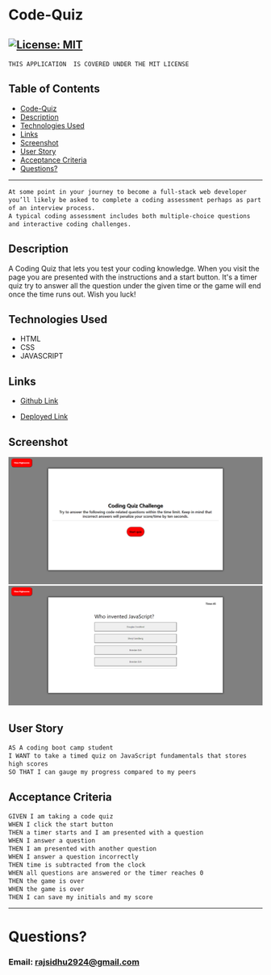 # Code-Quiz

## [![License: MIT](https://img.shields.io/badge/License-MIT-yellow.svg)](https://opensource.org/licenses/MIT)
    THIS APPLICATION  IS COVERED UNDER THE MIT LICENSE


## Table of Contents
 - [Code-Quiz](#code-quiz)
  - [Description](#description)
  - [Technologies Used](#technologies-used)
  - [Links](#links)
  - [Screenshot](#screenshot)
  - [User Story](#user-story)
  - [Acceptance Criteria](#acceptance-criteria)
- [Questions?](#questions)

---


````
At some point in your journey to become a full-stack web developer 
you’ll likely be asked to complete a coding assessment perhaps as part of an interview process.
A typical coding assessment includes both multiple-choice questions and interactive coding challenges. 
````

## Description 
A Coding Quiz that lets you test your coding knowledge. When you visit the page you are presented with the instructions and a start button. It's a timer quiz try to answer all the question under the given time or the game will end once the time runs out. Wish you luck!

## Technologies Used
- HTML 
- CSS
- JAVASCRIPT

## Links 
- [Github Link](https://github.com/rajveer-s/Code-Quiz)

- [Deployed Link](https://rajveer-s.github.io/Code-Quiz/)

## Screenshot
![Screenshot1](./Develop/Screenshots/CodeQuiz.png)
![Screenshot2](./Develop/Screenshots/Codequiz1.png)

## User Story

```
AS A coding boot camp student
I WANT to take a timed quiz on JavaScript fundamentals that stores high scores
SO THAT I can gauge my progress compared to my peers
```

## Acceptance Criteria

```
GIVEN I am taking a code quiz
WHEN I click the start button
THEN a timer starts and I am presented with a question
WHEN I answer a question
THEN I am presented with another question
WHEN I answer a question incorrectly
THEN time is subtracted from the clock
WHEN all questions are answered or the timer reaches 0
THEN the game is over
WHEN the game is over
THEN I can save my initials and my score
```


---

# Questions?
### Email: rajsidhu2924@gmail.com
